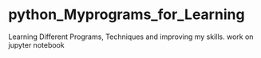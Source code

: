 # python_Myprograms_for_Learning
Learning Different Programs, Techniques and improving my skills.
work on jupyter notebook


